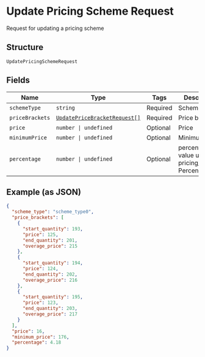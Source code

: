 
# Update Pricing Scheme Request

Request for updating a pricing scheme

## Structure

`UpdatePricingSchemeRequest`

## Fields

| Name | Type | Tags | Description |
|  --- | --- | --- | --- |
| `schemeType` | `string` | Required | Scheme type |
| `priceBrackets` | [`UpdatePriceBracketRequest[]`](../../doc/models/update-price-bracket-request.md) | Required | Price brackets |
| `price` | `number \| undefined` | Optional | Price |
| `minimumPrice` | `number \| undefined` | Optional | Minimum price |
| `percentage` | `number \| undefined` | Optional | percentual value used in pricing_scheme Percent |

## Example (as JSON)

```json
{
  "scheme_type": "scheme_type0",
  "price_brackets": [
    {
      "start_quantity": 193,
      "price": 125,
      "end_quantity": 201,
      "overage_price": 215
    },
    {
      "start_quantity": 194,
      "price": 124,
      "end_quantity": 202,
      "overage_price": 216
    },
    {
      "start_quantity": 195,
      "price": 123,
      "end_quantity": 203,
      "overage_price": 217
    }
  ],
  "price": 16,
  "minimum_price": 176,
  "percentage": 4.18
}
```

